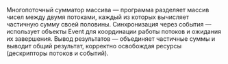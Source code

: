 Многопоточный сумматор массива — программа разделяет массив чисел между двумя потоками, каждый из которых вычисляет частичную сумму своей половины.
Синхронизация через события — использует объекты Event для координации работы потоков и ожидания их завершения.
Вывод результатов — объединяет частичные суммы и выводит общий результат, корректно освобождая ресурсы (дескрипторы потоков и событий).